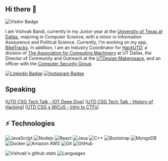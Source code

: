 ## Hi there 👋

![Visitor Badge](https://visitor-badge.laobi.icu/badge?page_id=VishvakBandi.VishvakBandi)

I am Vishvak Bandi, currently in my Junior year at the [University of Texas at Dallas](https://utdallas.edu), majoring in Computer Science, with a minor in Information Assaurence and Political Science. Currently, I'm working on my app, [BikeTracks](https://github.com/VishvakBandi/BikeTracks-Frontend/). In addition, I am an Industry Coordinator for [HackUTD](http://hackutd.co/), a division of [The Association for Computing Machinery](https://www.acmutd.co/) at UT Dallas, the Director of Community and Outreach at the [UTDesign Makerpsace](https://utdmaker.space/), and an officer with the [Computer Security Group](https://csg.utdallas.edu/). 

[![Linkedin Badge](https://img.shields.io/badge/-linkedin-blue?style=flat-square&logo=Linkedin&logoColor=white&link=https://www.linkedin.com/in/vishvak-bandi/)](https://www.linkedin.com/in/vishvak-bandi/)
[![Instagram Badge](https://img.shields.io/badge/-instagram-purple?style=flat-square&logo=instagram&logoColor=white&link=https://instagram.com/VishvakBandi/)](https://instagram.com/VishvakBandi)

## Speaking
[[UTD CSG Tech Talk - IOT Deep Dive](https://www.youtube.com/watch?v=jrlyVFDEpGU&t)]
[[UTD CSG Tech Talk - History of Hacking](https://www.youtube.com/watch?v=-9X6p2hvs8U)]
[[UTD CSG x WiCyS - Intro to CTFs](https://www.youtube.com/watch?v=pyVjLnm9rPE)]

## ⚡ Technologies

![JavaScript](https://img.shields.io/badge/-JavaScript-black?style=flat-square&logo=javascript)
![Nodejs](https://img.shields.io/badge/-Nodejs-black?style=flat-square&logo=Node.js)
![React](https://img.shields.io/badge/-React-black?style=flat-square&logo=react)
![Java](https://img.shields.io/badge/-java-E34A86?style=flat-square&logo=java)
![C++](https://img.shields.io/badge/-C++-00599C?style=flat-square&logo=c)
![Bootstrap](https://img.shields.io/badge/-Bootstrap-563D7C?style=flat-square&logo=bootstrap)
![MongoDB](https://img.shields.io/badge/-MongoDB-black?style=flat-square&logo=mongodb)
![Docker](https://img.shields.io/badge/-Docker-black?style=flat-square&logo=docker)
![Amazon AWS](https://img.shields.io/badge/Amazon%20AWS-232F3E?style=flat-square&logo=amazon-aws)
![Git](https://img.shields.io/badge/-Git-black?style=flat-square&logo=git)
![GitHub](https://img.shields.io/badge/-GitHub-181717?style=flat-square&logo=github)

![Vishvak's github stats](https://github-readme-stats.vercel.app/api?username=VishvakBandi&count_private=true&show_icons=true&include_all_commits=true)
![Languages](https://github-readme-stats.vercel.app/api/top-langs/?username=VishvakBandi&hide=TeX&layout=compact)
